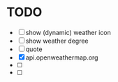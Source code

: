 # TODO

- [ ] show (dynamic) weather icon
- [ ] show weather degree
- [ ] quote
- [x] api.openweathermap.org
- [ ] 
- [ ] 
 
